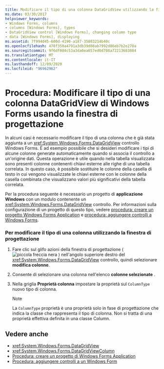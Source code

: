 ```yaml
---
title: Modificare il tipo di una colonna DataGridView utilizzando la finestra di progettazione
ms.date: 03/30/2017
helpviewer_keywords:
- Windows Forms, columns
- columns [Windows Forms], types
- DataGridView control [Windows Forms], changing column type
- data [Windows Forms], displaying
ms.assetid: 7f994d45-600d-4190-a187-35803214b40c
ms.openlocfilehash: 470f350a4791a3db39d08ab7992d86eb7b2e270a
ms.sourcegitcommit: 9f6df084c53a3da0ea657ed0d708a72213683084
ms.translationtype: MT
ms.contentlocale: it-IT
ms.lasthandoff: 12/09/2020
ms.locfileid: "96962962"
---
```

# <a name="how-to-change-the-type-of-a-windows-forms-datagridview-column-using-the-designer"></a>Procedura: Modificare il tipo di una colonna DataGridView di Windows Forms usando la finestra di progettazione
In alcuni casi è necessario modificare il tipo di una colonna che è già stata aggiunta a un <xref:System.Windows.Forms.DataGridView> controllo Windows Forms. È ad esempio possibile che si desideri modificare i tipi di alcune colonne generate automaticamente quando si associa il controllo a un'origine dati. Questa operazione è utile quando nella tabella visualizzata sono presenti colonne contenenti chiavi esterne alle righe di una tabella correlata. In questo caso, è possibile sostituire le colonne della casella di testo in cui vengono visualizzate le chiavi esterne con le colonne della casella combinata che visualizzano valori più significativi della tabella correlata.

 Per la procedura seguente è necessario un progetto di **applicazione Windows** con un modulo contenente un <xref:System.Windows.Forms.DataGridView> controllo. Per informazioni sulla configurazione di un progetto di questo tipo, vedere [procedura: creare un progetto Windows Forms Application](/visualstudio/ide/step-1-create-a-windows-forms-application-project) e [procedura: aggiungere controlli a Windows Forms](how-to-add-controls-to-windows-forms.md).

### <a name="to-change-the-type-of-a-column-using-the-designer"></a>Per modificare il tipo di una colonna utilizzando la finestra di progettazione

1. Fare clic sul glifo azioni della finestra di progettazione ( ![ piccola freccia nera ](./media/designer-actions-glyph.gif) ) nell'angolo superiore destro del <xref:System.Windows.Forms.DataGridView> controllo, quindi selezionare **modifica colonne**.

2. Consente di selezionare una colonna nell'elenco **colonne selezionate** .

3. Nella griglia **Proprietà colonna** impostare la proprietà sul `ColumnType` nuovo tipo di colonna.

    > [!NOTE]
    > La `ColumnType` proprietà è una proprietà solo in fase di progettazione che indica la classe che rappresenta il tipo di colonna. Non si tratta di una proprietà effettiva definita in una classe Column.

## <a name="see-also"></a>Vedere anche

- <xref:System.Windows.Forms.DataGridView>
- <xref:System.Windows.Forms.DataGridViewColumn>
- [Procedura: creare un progetto di Windows Forms Application](/visualstudio/ide/step-1-create-a-windows-forms-application-project)
- [Procedura: aggiungere controlli a un Windows Form](how-to-add-controls-to-windows-forms.md)
